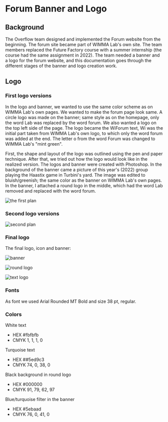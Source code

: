 # Forum Banner and Logo

## Background

The Overflow team designed and implemented the Forum website from the beginning. The forum site became part of WIMMA Lab's own site. The team members replaced the Future Factory course with a summer internship (the course had the same assignment in 2022). The team needed a banner and a logo for the forum website, and this documentation goes through the different stages of the banner and logo creation work.


## Logo


### First logo versions



In the logo and banner, we wanted to use the same color scheme as on WIMMA Lab's own pages. We wanted to make the forum page look same. A circle logo was made on the banner; same style as on the homepage, only the word Lab was replaced by the word forum. We also wanted a logo on the top left side of the page. The logo became the WiForum text, Wi was the initial part taken from WIMMA Lab's own logo, to which only the word forum was added at the end. The letter o from the word Forum was changed to WIMMA Lab's "mint green".

First, the shape and layout of the logo was outlined using the pen and paper technique. After that, we tried out how the logo would look like in the realized version. The logos and banner were created with Photoshop. In the background of the banner came a picture of this year's (2022) group playing the Haastix game in Turbini's yard. The image was edited to bluish/greenish; the same color as the banner on WIMMA Lab's own pages. In the banner, I attached a round logo in the middle, which had the word Lab removed and replaced with the word forum.

![the first plan](https://gitlab.labranet.jamk.fi/wimma-lab-2022/pengwin-media/core/-/raw/master/documents/assets/forum-alku.jpg?inline=false)


### Second logo versions
![second plan](https://gitlab.labranet.jamk.fi/wimma-lab-2022/pengwin-media/core/-/raw/master/documents/assets/forum-alku2.png?inline=false)


### Final logo

The final logo, icon and banner:

![banner](https://gitlab.labranet.jamk.fi/wimma-lab-2022/pengwin-media/core/-/raw/master/documents/assets/tausta-logolla.png?inline=false)

![round logo](https://gitlab.labranet.jamk.fi/wimma-lab-2022/pengwin-media/core/-/raw/master/documents/assets/logo_round-sin.png?inline=false)

![text logo](https://gitlab.labranet.jamk.fi/wimma-lab-2022/pengwin-media/core/-/raw/master/documents/assets/Kuva1.png?inline=false)

### Fonts

As font we used Arial Rounded MT Bold and size 38 pt, regular.

### Colors

White text

  * HEX #fbfbfb
  * CMYK 1, 1, 1, 0

Turquoise text

  * HEX ##5ed9c3
  * CMYK 74, 0, 38, 0

Black background in round logo

  * HEX #000000
  * CMYK 91, 79, 62, 97

Blue/turquoise filter in the banner

  * HEX #5ebaad
  * CMYK 76, 0, 41, 0
